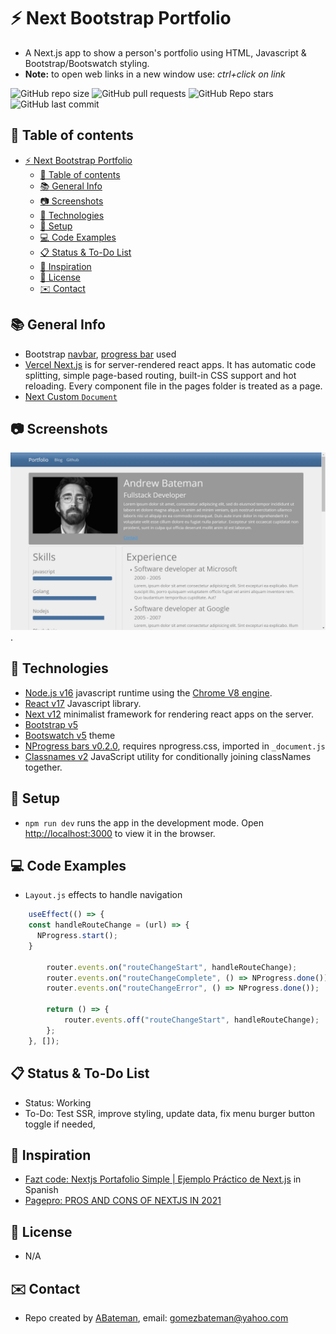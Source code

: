 # :zap: Next Bootstrap Portfolio

* A Next.js app to show a person's portfolio using HTML, Javascript & Bootstrap/Bootswatch styling.
* **Note:** to open web links in a new window use: _ctrl+click on link_

![GitHub repo size](https://img.shields.io/github/repo-size/AndrewJBateman/next-apollo-crypto?style=plastic)
![GitHub pull requests](https://img.shields.io/github/issues-pr/AndrewJBateman/next-apollo-crypto?style=plastic)
![GitHub Repo stars](https://img.shields.io/github/stars/AndrewJBateman/next-apollo-crypto?style=plastic)
![GitHub last commit](https://img.shields.io/github/last-commit/AndrewJBateman/next-apollo-crypto?style=plastic)

## :page_facing_up: Table of contents

* [:zap: Next Bootstrap Portfolio](#zap-next-bootstrap-portfolio)
  * [:page_facing_up: Table of contents](#page_facing_up-table-of-contents)
  * [:books: General Info](#books-general-info)
  * [:camera: Screenshots](#camera-screenshots)
  * [:signal_strength: Technologies](#signal_strength-technologies)
  * [:floppy_disk: Setup](#floppy_disk-setup)
  * [:computer: Code Examples](#computer-code-examples)
  * [:clipboard: Status & To-Do List](#clipboard-status--to-do-list)
  * [:clap: Inspiration](#clap-inspiration)
  * [:file_folder: License](#file_folder-license)
  * [:envelope: Contact](#envelope-contact)

## :books: General Info

* Bootstrap [navbar](https://getbootstrap.com/docs/4.0/components/navbar/), [progress bar](https://getbootstrap.com/docs/4.0/components/progress/) used
* [Vercel Next.js](https://nextjs.org/) is for server-rendered react apps. It has automatic code splitting, simple page-based routing, built-in CSS support and hot reloading. Every component file in the pages folder is treated as a page.
* [Next Custom `Document`](https://nextjs.org/docs/advanced-features/custom-document)

## :camera: Screenshots

![Example screenshot](./img/home.png).

## :signal_strength: Technologies

* [Node.js v16](https://nodejs.org/) javascript runtime using the [Chrome V8 engine](https://v8.dev/).
* [React v17](https://reactjs.org/) Javascript library.
* [Next v12](https://nextjs.org/) minimalist framework for rendering react apps on the server.
* [Bootstrap v5](https://getbootstrap.com/)
* [Bootswatch v5](https://bootswatch.com/) theme
* [NProgress bars v0.2.0](https://www.npmjs.com/package/nprogress), requires nprogress.css, imported in `_document.js`
* [Classnames v2](https://www.npmjs.com/package/classnames) JavaScript utility for conditionally joining classNames together.

## :floppy_disk: Setup

* `npm run dev` runs the app in the development mode. Open [http://localhost:3000](http://localhost:3000) to view it in the browser.

## :computer: Code Examples

* `Layout.js` effects to handle navigation

```javascript
	useEffect(() => {
    const handleRouteChange = (url) => {
      NProgress.start();
    }

		router.events.on("routeChangeStart", handleRouteChange);
		router.events.on("routeChangeComplete", () => NProgress.done());
		router.events.on("routeChangeError", () => NProgress.done());

		return () => {
			router.events.off("routeChangeStart", handleRouteChange);
		};
	}, []);
```

## :clipboard: Status & To-Do List

* Status: Working
* To-Do: Test SSR, improve styling, update data, fix menu burger button toggle if needed,

## :clap: Inspiration

* [Fazt code: Nextjs Portafolio Simple | Ejemplo Práctico de Next.js](https://www.youtube.com/watch?v=Ywj6YGgE5RI) in Spanish
* [Pagepro: PROS AND CONS OF NEXTJS IN 2021](https://pagepro.co/blog/pros-and-cons-of-nextjs/)

## :file_folder: License

* N/A

## :envelope: Contact

* Repo created by [ABateman](https://github.com/AndrewJBateman), email: gomezbateman@yahoo.com
